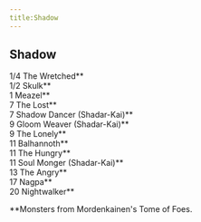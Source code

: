 ```yaml
---
title:Shadow
---
```


## Shadow

1/4 The Wretched\*\*<br/>
1/2 Skulk\*\*<br/>
1 Meazel\*\*<br/>
7 The Lost\*\*<br/>
7 Shadow Dancer (Shadar-Kai)\*\*<br/>
9 Gloom Weaver (Shadar-Kai)\*\*<br/>
9 The Lonely\*\*<br/>
11 Balhannoth\*\*<br/>
11 The Hungry\*\*<br/>
11 Soul Monger (Shadar-Kai)\*\*<br/>
13 The Angry\*\*<br/>
17 Nagpa\*\*<br/>
20 Nightwalker\*\*<br/>

\*\*Monsters from Mordenkainen's Tome of Foes.
